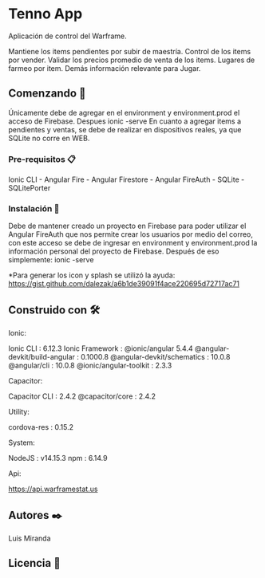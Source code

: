# Tenno App

Aplicación de control del Warframe.

Mantiene los items pendientes por subir de maestría.
Control de los items por vender.
Validar los precios promedio de venta de los items.
Lugares de farmeo por item.
Demás información relevante para Jugar.

## Comenzando 🚀

 
Únicamente debe de agregar en el environment y environment.prod el acceso de Firebase.
Despues ionic -serve
En cuanto a agregar items a pendientes y ventas, se debe de realizar en dispositivos reales, ya que SQLite no corre en WEB.

### Pre-requisitos 📋

Ionic CLI - Angular Fire - Angular Firestore - Angular FireAuth - SQLite - SQLitePorter


### Instalación 🔧

Debe de mantener creado un proyecto en Firebase para poder utilizar el Angular FireAuth que nos permite crear los usuarios por medio del correo, con este acceso se debe de ingresar en environment y environment.prod la información personal del proyecto de Firebase.
Después de eso simplemente:
ionic -serve

*Para generar los icon y splash se utilizó la ayuda: https://gist.github.com/dalezak/a6b1de39091f4ace220695d72717ac71   


## Construido con 🛠️

Ionic:

   Ionic CLI                     : 6.12.3
   Ionic Framework               : @ionic/angular 5.4.4
   @angular-devkit/build-angular : 0.1000.8
   @angular-devkit/schematics    : 10.0.8
   @angular/cli                  : 10.0.8
   @ionic/angular-toolkit        : 2.3.3

Capacitor:

   Capacitor CLI   : 2.4.2
   @capacitor/core : 2.4.2

Utility:

   cordova-res : 0.15.2

System:

   NodeJS : v14.15.3
   npm    : 6.14.9

Api:

  https://api.warframestat.us

## Autores ✒️

Luis Miranda

## Licencia 📄




